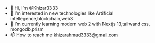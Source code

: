- 👋 Hi, I’m @Khizar3333
- 👀 I’m interested in new technologies like Artificial intellegence,blockchain,web3
- 🌱 I’m currently learning modern web 2 with Nextjs 13,tailwand css, mongodb,prism
- 📫 How to reach me khizarahmad3333@gmail.com

<!---
Khizar3333/Khizar3333 is a ✨ special ✨ repository because its `README.md` (this file) appears on your GitHub profile.
You can click the Preview link to take a look at your changes.
--->
